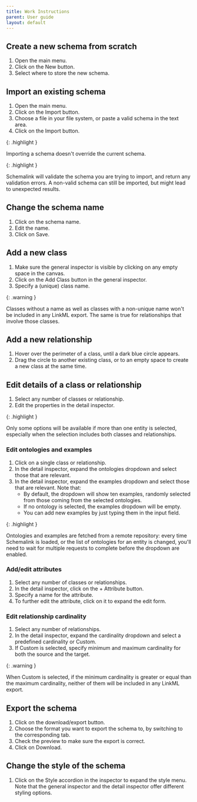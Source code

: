 ```yaml
---
title: Work Instructions
parent: User guide
layout: default
---
```


## Create a new schema from scratch

1. Open the main menu.
2. Click on the New button.
3. Select where to store the new schema.

## Import an existing schema

1. Open the main menu.
2. Click on the Import button.
3. Choose a file in your file system, or paste a valid schema in the text area.
4. Click on the Import button.

{: .highlight }

Importing a schema doesn't override the current schema.

{: .highlight }

Schemalink will validate the schema you are trying to import, and return any
validation errors. A non-valid schema can still be imported, but might lead to
unexpected results.

## Change the schema name

1. Click on the schema name.
2. Edit the name.
3. Click on Save.

## Add a new class

1. Make sure the general inspector is visible by clicking on any empty space in
   the canvas.
2. Click on the Add Class button in the general inspector.
3. Specify a (unique) class name.

{: .warning }

Classes without a name as well as classes with a non-unique name won't be
included in any LinkML export. The same is true for relationships that involve
those classes.

## Add a new relationship

1. Hover over the perimeter of a class, until a dark blue circle appears.
2. Drag the circle to another existing class, or to an empty space to create a
   new class at the same time.

## Edit details of a class or relationship

1. Select any number of classes or relationship.
2. Edit the properties in the detail inspector.

{: .highlight }

Only some options will be available if more than one entity is selected,
especially when the selection includes both classes and relationships.

### Edit ontologies and examples

1. Click on a single class or relationship.
2. In the detail inspector, expand the ontologies dropdown and select those that
   are relevant.
3. In the detail inspector, expand the examples dropdown and select those that
   are relevant. Note that:
   - By default, the dropdown will show ten examples, randomly selected from
     those coming from the selected ontologies.
   - If no ontology is selected, the examples dropdown will be empty.
   - You can add new examples by just typing them in the input field.

{: .highlight }

Ontologies and examples are fetched from a remote repository: every time
Schemalink is loaded, or the list of ontologies for an entity is changed, you'll
need to wait for multiple requests to complete before the dropdown are enabled.

### Add/edit attributes

1. Select any number of classes or relationships.
2. In the detail inspector, click on the + Attribute button.
3. Specify a name for the attribute.
4. To further edit the attribute, click on it to expand the edit form.

### Edit relationship cardinality

1. Select any number of relationships.
2. In the detail inspector, expand the cardinality dropdown and select a
   predefined cardinality or Custom.
3. If Custom is selected, specify minimum and maximum cardinality for both the
   source and the target.

{: .warning }

When Custom is selected, if the minimum cardinality is greater or equal than the
maximum cardinality, neither of them will be included in any LinkML export.

## Export the schema

1. Click on the download/export button.
2. Choose the format you want to export the schema to, by switching to the
   corresponding tab.
3. Check the preview to make sure the export is correct.
4. Click on Download.

## Change the style of the schema

1. Click on the Style accordion in the inspector to expand the style menu. Note
   that the general inspector and the detail inspector offer different styling
   options.
